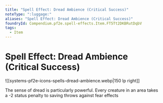 ```yaml
---
title: "Spell Effect: Dread Ambience (Critical Success)"
noteType: ":luggage:"
aliases: "Spell Effect: Dread Ambience (Critical Success)"
foundryId: Compendium.pf2e.spell-effects.Item.FT5Tt2DKBRutDqbV
tags:
  - Item
---
```


# Spell Effect: Dread Ambience (Critical Success)
![[systems-pf2e-icons-spells-dread-ambience.webp|150 lp right]]

The sense of dread is particularly powerful. Every creature in an area takes a -2 status penalty to saving throws against fear effects
